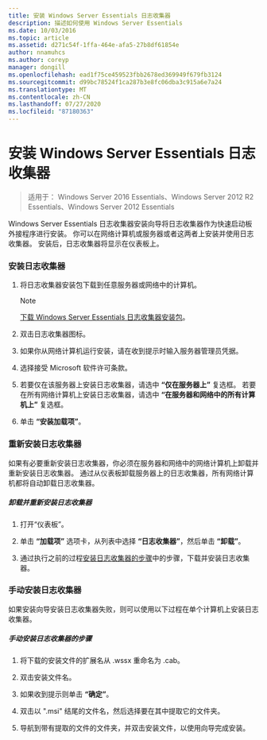 ```yaml
---
title: 安装 Windows Server Essentials 日志收集器
description: 描述如何使用 Windows Server Essentials
ms.date: 10/03/2016
ms.topic: article
ms.assetid: d271c54f-1ffa-464e-afa5-27b8df61854e
author: nnamuhcs
ms.author: coreyp
manager: dongill
ms.openlocfilehash: ead1f75ce459523fbb2678ed369949f679fb3124
ms.sourcegitcommit: d99bc78524f1ca287b3e8fc06dba3c915a6e7a24
ms.translationtype: MT
ms.contentlocale: zh-CN
ms.lasthandoff: 07/27/2020
ms.locfileid: "87180363"
---
```

# <a name="install-the-windows-server-essentials-log-collector"></a>安装 Windows Server Essentials 日志收集器

>适用于： Windows Server 2016 Essentials、Windows Server 2012 R2 Essentials、Windows Server 2012 Essentials

Windows Server Essentials 日志收集器安装向导将日志收集器作为快速启动板外接程序进行安装。 你可以在网络计算机或服务器或者这两者上安装并使用日志收集器。 安装后，日志收集器将显示在仪表板上。

###  <a name="to-install-the-log-collector"></a><a name="BKMK_ToInstall"></a>安装日志收集器

1.  将日志收集器安装包下载到任意服务器或网络中的计算机。

    > [!NOTE]
    > [下载 Windows Server Essentials 日志收集器安装包](https://www.microsoft.com/download/details.aspx?id=34821)。

2.  双击日志收集器图标。

3.  如果你从网络计算机运行安装，请在收到提示时输入服务器管理员凭据。

4.  选择接受 Microsoft 软件许可条款。

5.  若要仅在该服务器上安装日志收集器，请选中 **“仅在服务器上”** 复选框。 若要在所有网络计算机上安装日志收集器，请选中 **“在服务器和网络中的所有计算机上”** 复选框。

6.  单击 **“安装加载项”**。

###  <a name="reinstalling-the-log-collector"></a><a name="BKMK_Reinstall"></a>重新安装日志收集器
 如果有必要重新安装日志收集器，你必须在服务器和网络中的网络计算机上卸载并重新安装日志收集器。 通过从仪表板卸载服务器上的日志收集器，所有网络计算机都将自动卸载日志收集器。

##### <a name="to-uninstall-and-reinstall-the-log-collector"></a>卸载并重新安装日志收集器

1.  打开“仪表板”。

2.  单击 **“加载项”** 选项卡，从列表中选择 **“日志收集器”**，然后单击 **“卸载”**。

3.  通过执行之前的过程[安装日志收集器的步骤](Install-the-Windows-Server-Essentials-Log-Collector.md#BKMK_ToInstall)中的步骤，下载并安装日志收集器。

### <a name="manually-install-the-log-collector"></a>手动安装日志收集器
 如果安装向导安装日志收集器失败，则可以使用以下过程在单个计算机上安装日志收集器。

##### <a name="to-manually-install-the-log-collector"></a>手动安装日志收集器的步骤

1.  将下载的安装文件的扩展名从 .wssx 重命名为 .cab。

2.  双击安装文件名。

3.  如果收到提示则单击 **“确定”**。

4.  双击以 ".msi" 结尾的文件名，然后选择要在其中提取它的文件夹。

5.  导航到带有提取的文件的文件夹，并双击安装文件，以使用向导完成安装。
